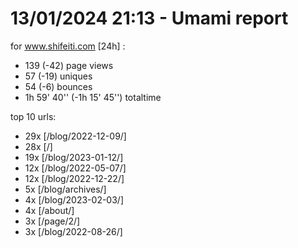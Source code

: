 # 13/01/2024 21:13 - Umami report
for www.shifeiti.com [24h] :

 - 139 (-42) page views
 - 57 (-19) uniques
 - 54 (-6) bounces
 - 1h 59' 40'' (-1h 15' 45'') totaltime


top 10 urls:
 - 29x [/blog/2022-12-09/]
 - 28x [/]
 - 19x [/blog/2023-01-12/]
 - 12x [/blog/2022-05-07/]
 - 12x [/blog/2022-12-22/]
 - 5x [/blog/archives/]
 - 4x [/blog/2023-02-03/]
 - 4x [/about/]
 - 3x [/page/2/]
 - 3x [/blog/2022-08-26/]


